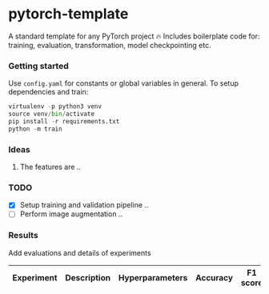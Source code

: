 # pytorch-template
A standard template for any PyTorch project 🔥
Includes boilerplate code for: training, evaluation, transformation, model checkpointing etc.

### Getting started
Use `config.yaml` for constants or global variables in general.
To setup dependencies and train:
```python
virtualenv -p python3 venv
source venv/bin/activate
pip install -r requirements.txt
python -m train
```

### Ideas
1. The features are ..

### TODO
- [x] Setup training and validation pipeline ..
- [ ] Perform image augmentation ..

### Results
Add evaluations and details of experiments

| Experiment | Description | Hyperparameters | Accuracy | F1 score
|-|-|-|-|-|




